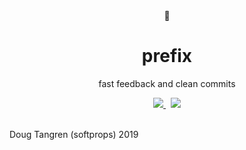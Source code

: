 <div align="center">
  🧼
</div>
<h1 align="center">
  prefix
</h1>
<p align="center">
  fast feedback and clean commits
</p>
<div align="center">
  <a href="https://github.com/softprops/prefix/actions">
    <img src="https://github.com/softprops/prefix/workflows/Main/badge.svg"/>
  </a>
  &nbsp;
  <a href="LICENSE">
    <img src="https://img.shields.io/badge/license-MIT-brightgreen.svg"/>
  </a>
</div>

<br />

Doug Tangren (softprops) 2019